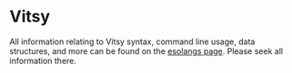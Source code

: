 # Vitsy

All information relating to Vitsy syntax, command line usage, data structures, and more can be found on the [esolangs page](http://esolangs.org/wiki/Vitsy). Please seek all information there.